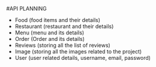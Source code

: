 #API PLANNING

- Food (food items and their details)
- Restaurant (restaurant and their details)
- Menu (menu and its details)
- Order (Order and its details)
- Reviews (storing all the list of reviews)
- Image (storing all the images related to the project)
- User (user related details, username, email, password)